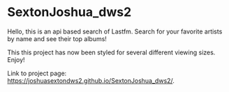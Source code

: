# SextonJoshua_dws2
Hello, this is an api based search of Lastfm. Search for your favorite artists by name and see their top albums!

This this project has now been styled for several different viewing sizes. Enjoy!

Link to project page: https://joshuasextondws2.github.io/SextonJoshua_dws2/. 
